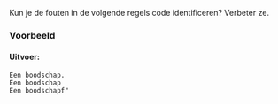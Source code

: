 Kun je de fouten in de volgende regels code identificeren? Verbeter ze.

### Voorbeeld

#### Uitvoer:

```
Een boodschap.
Een boodschap
Een boodschapf"
```